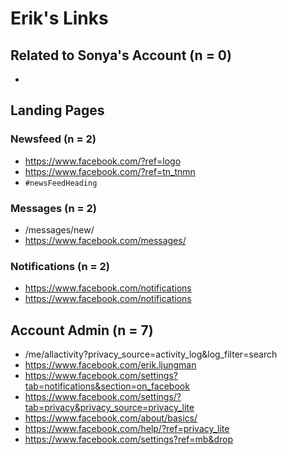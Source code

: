 # Erik's Links

## Related to Sonya's Account (n = 0)
*

## Landing Pages 
### Newsfeed (n = 2)
* https://www.facebook.com/?ref=logo
* https://www.facebook.com/?ref=tn_tnmn
* `#newsFeedHeading`
### Messages (n = 2)
* /messages/new/
* https://www.facebook.com/messages/
### Notifications (n = 2)
* https://www.facebook.com/notifications
* https://www.facebook.com/notifications

## Account Admin (n = 7)
* /me/allactivity?privacy_source=activity_log&log_filter=search
* https://www.facebook.com/erik.ljungman
* https://www.facebook.com/settings?tab=notifications&section=on_facebook
* https://www.facebook.com/settings/?tab=privacy&privacy_source=privacy_lite
* https://www.facebook.com/about/basics/
* https://www.facebook.com/help/?ref=privacy_lite
* https://www.facebook.com/settings?ref=mb&drop